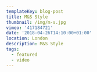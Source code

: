 ```yaml
---
templateKey: blog-post
title: M&S Style
thumbnail: /img/m-s.jpg
vimeo: '417184721'
date: '2018-04-26T14:10:00+01:00'
location: London
description: M&S Style
tags:
  - featured
  - video
---
```


